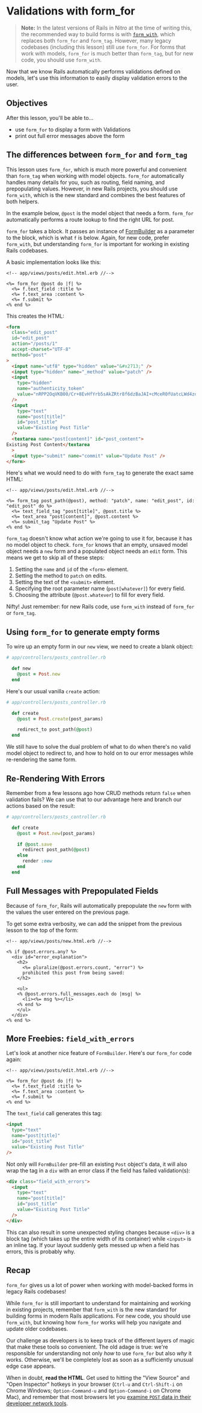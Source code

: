 # Validations with form_for

> **Note:** In the latest versions of Rails in Nitro at the time of writing this, the recommended way to build forms is with [`form_with`](https://guides.rubyonrails.org/form_helpers.html#deprecating-form-for-and-form-tag), which replaces both `form_for` and `form_tag`. However, many legacy codebases (including this lesson) still use `form_for`. For forms that work with models, `form_for` is much better than `form_tag`, but for new code, you should use `form_with`.

Now that we know Rails automatically performs validations defined on models, let's use this information to easily display validation errors to the user.

## Objectives

After this lesson, you'll be able to...

- use `form_for` to display a form with Validations
- print out full error messages above the form


## The differences between `form_for` and `form_tag`

This lesson uses `form_for`, which is much more powerful and convenient than `form_tag` when working with model objects. `form_for` automatically handles many details for you, such as routing, field naming, and prepopulating values. However, in new Rails projects, you should use `form_with`, which is the new standard and combines the best features of both helpers.

In the example below, `@post` is the model object that needs a form. `form_for` automatically performs a route lookup to find the right URL for post.


`form_for` takes a block. It passes an instance of [FormBuilder](http://api.rubyonrails.org/classes/ActionView/Helpers/FormBuilder.html) as a parameter to the block, which is what `f` is below. Again, for new code, prefer `form_with`, but understanding `form_for` is important for working in existing Rails codebases.

A basic implementation looks like this:

```erb
<!-- app/views/posts/edit.html.erb //-->

<%= form_for @post do |f| %>
  <%= f.text_field :title %>
  <%= f.text_area :content %>
  <%= f.submit %>
<% end %>
```

This creates the HTML:

```html
<form
  class="edit_post"
  id="edit_post"
  action="/posts/1"
  accept-charset="UTF-8"
  method="post"
>
  <input name="utf8" type="hidden" value="&#x2713;" />
  <input type="hidden" name="_method" value="patch" />
  <input
    type="hidden"
    name="authenticity_token"
    value="nRPP2OqVKB00/Cr+8EvHfYrb5sAkZRtr8f6dzBaJAI+cMceR0fUatcLWd4zdwYCpojW2J3QLK6uyBKeFAgZvmw=="
  />
  <input
    type="text"
    name="post[title]"
    id="post_title"
    value="Existing Post Title"
  />
  <textarea name="post[content]" id="post_content">
Existing Post Content</textarea
  >
  <input type="submit" name="commit" value="Update Post" />
</form>
```

Here's what we would need to do with `form_tag` to generate the exact same HTML:

```erb
<!-- app/views/posts/edit.html.erb //-->

<%= form_tag post_path(@post), method: "patch", name: "edit_post", id: "edit_post" do %>
  <%= text_field_tag "post[title]", @post.title %>
  <%= text_area "post[content]", @post.content %>
  <%= submit_tag "Update Post" %>
<% end %>
```

`form_tag` doesn't know what action we're going to use it for, because it has no model object to check. `form_for` knows that an empty, unsaved model object needs a `new` form and a populated object needs an `edit` form. This means we get to skip all of these steps:

1. Setting the `name` and `id` of the `<form>` element.
2. Setting the method to `patch` on edits.
3. Setting the text of the `<submit>` element.
4. Specifying the root parameter name (`post[whatever]`) for every field.
5. Choosing the attribute (`@post.whatever`) to fill for every field.


Nifty! Just remember: for new Rails code, use `form_with` instead of `form_for` or `form_tag`.

## Using `form_for` to generate empty forms

To wire up an empty form in our `new` view, we need to create a blank object:

```ruby
# app/controllers/posts_controller.rb

  def new
    @post = Post.new
  end
```

Here's our usual vanilla `create` action:

```ruby
# app/controllers/posts_controller.rb

  def create
    @post = Post.create(post_params)

    redirect_to post_path(@post)
  end
```

We still have to solve the dual problem of what to do when there's no valid model object to redirect to, and how to hold on to our error messages while re-rendering the same form.

## Re-Rendering With Errors

Remember from a few lessons ago how CRUD methods return `false` when validation fails? We can use that to our advantage here and branch our actions based on the result:

```ruby
# app/controllers/posts_controller.rb

  def create
    @post = Post.new(post_params)

    if @post.save
      redirect post_path(@post)
    else
      render :new
    end
  end
```

## Full Messages with Prepopulated Fields

Because of `form_for`, Rails will automatically prepopulate the `new` form with the values the user entered on the previous page.

To get some extra verbosity, we can add the snippet from the previous lesson to the top of the form:

```erb
<!-- app/views/posts/new.html.erb //-->

<% if @post.errors.any? %>
  <div id="error_explanation">
    <h2>
      <%= pluralize(@post.errors.count, "error") %>
      prohibited this post from being saved:
    </h2>

    <ul>
    <% @post.errors.full_messages.each do |msg| %>
      <li><%= msg %></li>
    <% end %>
    </ul>
  </div>
<% end %>
```

## More Freebies: `field_with_errors`

Let's look at another nice feature of `FormBuilder`. Here's our `form_for` code again:

```erb
<!-- app/views/posts/edit.html.erb //-->

<%= form_for @post do |f| %>
  <%= f.text_field :title %>
  <%= f.text_area :content %>
  <%= f.submit %>
<% end %>
```

The `text_field` call generates this tag:

```html
<input
  type="text"
  name="post[title]"
  id="post_title"
  value="Existing Post Title"
/>
```

Not only will `FormBuilder` pre-fill an existing `Post` object's data, it will also wrap the tag in a `div` with an error class if the field has failed validation(s):

```html
<div class="field_with_errors">
  <input
    type="text"
    name="post[title]"
    id="post_title"
    value="Existing Post Title"
  />
</div>
```

This can also result in some unexpected styling changes because `<div>` is a block tag (which takes up the entire width of its container) while `<input>` is an inline tag. If your layout suddenly gets messed up when a field has errors, this is probably why.


## Recap

`form_for` gives us a lot of power when working with model-backed forms in legacy Rails codebases!

While `form_for` is still important to understand for maintaining and working in existing projects, remember that `form_with` is the new standard for building forms in modern Rails applications. For new code, you should use `form_with`, but knowing how `form_for` works will help you navigate and update older codebases.

Our challenge as developers is to keep track of the different layers of magic that make these tools so convenient. The old adage is true: we're responsible for understanding not only _how_ to use `form_for` but also _why_ it works. Otherwise, we'll be completely lost as soon as a sufficiently unusual edge case appears.

When in doubt, **read the HTML**. Get used to hitting the "View Source" and "Open Inspector" hotkeys in your browser (`Ctrl-u` and `Ctrl-Shift-i` on Chrome Windows; `Option-Command-u` and `Option-Command-i` on Chrome Mac), and remember that most browsers let you [examine `POST` data in their developer network tools](http://superuser.com/questions/395919/where-is-the-post-tab-in-chrome-developer-tools-network).
